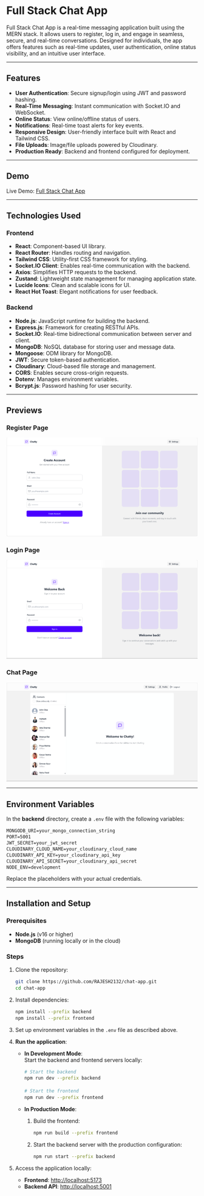 # Full Stack Chat App  

Full Stack Chat App is a real-time messaging application built using the MERN stack. It allows users to register, log in, and engage in seamless, secure, and real-time conversations. Designed for individuals, the app offers features such as real-time updates, user authentication, online status visibility, and an intuitive user interface.

---

## Features  
- **User Authentication**: Secure signup/login using JWT and password hashing.  
- **Real-Time Messaging**: Instant communication with Socket.IO and WebSocket.  
- **Online Status**: View online/offline status of users.  
- **Notifications**: Real-time toast alerts for key events.  
- **Responsive Design**: User-friendly interface built with React and Tailwind CSS.  
- **File Uploads**: Image/file uploads powered by Cloudinary.  
- **Production Ready**: Backend and frontend configured for deployment.  

---

## Demo  
Live Demo: [Full Stack Chat App](https://chat-app-na11.onrender.com/)  

---

## Technologies Used  

### Frontend  
- **React**: Component-based UI library.  
- **React Router**: Handles routing and navigation.  
- **Tailwind CSS**: Utility-first CSS framework for styling.  
- **Socket.IO Client**: Enables real-time communication with the backend.  
- **Axios**: Simplifies HTTP requests to the backend.  
- **Zustand**: Lightweight state management for managing application state.  
- **Lucide Icons**: Clean and scalable icons for UI.  
- **React Hot Toast**: Elegant notifications for user feedback.  

### Backend  
- **Node.js**: JavaScript runtime for building the backend.  
- **Express.js**: Framework for creating RESTful APIs.  
- **Socket.IO**: Real-time bidirectional communication between server and client.  
- **MongoDB**: NoSQL database for storing user and message data.  
- **Mongoose**: ODM library for MongoDB.  
- **JWT**: Secure token-based authentication.  
- **Cloudinary**: Cloud-based file storage and management.  
- **CORS**: Enables secure cross-origin requests.  
- **Dotenv**: Manages environment variables.  
- **Bcrypt.js**: Password hashing for user security.  

---

## Previews  

### Register Page  
![Register Page Preview](frontend/public/register.png)  

### Login Page  
![Login Page Preview](frontend/public/login.png)  

### Chat Page  
![Chat Page Preview](frontend/public/chat.png)  

---

## Environment Variables  
In the **backend** directory, create a `.env` file with the following variables:  

```env  
MONGODB_URI=your_mongo_connection_string  
PORT=5001  
JWT_SECRET=your_jwt_secret  
CLOUDINARY_CLOUD_NAME=your_cloudinary_cloud_name  
CLOUDINARY_API_KEY=your_cloudinary_api_key  
CLOUDINARY_API_SECRET=your_cloudinary_api_secret  
NODE_ENV=development  
```  

Replace the placeholders with your actual credentials.  

---


## Installation and Setup  

### Prerequisites  
- **Node.js** (v16 or higher)  
- **MongoDB** (running locally or in the cloud)  

### Steps  

1. Clone the repository:  
   ```bash  
   git clone https://github.com/RAJESH2132/chat-app.git  
   cd chat-app  
   ```  

2. Install dependencies:  
   ```bash  
   npm install --prefix backend  
   npm install --prefix frontend  
   ```  

3. Set up environment variables in the `.env` file as described above.  

4. **Run the application**:  

   - **In Development Mode**:  
     Start the backend and frontend servers locally:  
     ```bash  
     # Start the backend  
     npm run dev --prefix backend  

     # Start the frontend  
     npm run dev --prefix frontend  
     ```  

   - **In Production Mode**:  
     1. Build the frontend:  
        ```bash  
        npm run build --prefix frontend  
        ```  
     2. Start the backend server with the production configuration:  
        ```bash  
        npm run start --prefix backend  
        ```  

5. Access the application locally:  
   - **Frontend**: [http://localhost:5173](http://localhost:5173)  
   - **Backend API**: [http://localhost:5001](http://localhost:5001)  


